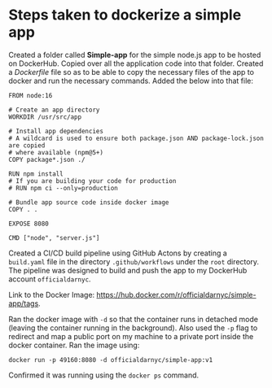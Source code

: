 # Steps taken to dockerize a simple app

Created a folder called **Simple-app** for the simple node.js app to be hosted on DockerHub. Copied over all the application code into that folder.
Created a _Dockerfile_ file so as to be able to copy the necessary files of the app to docker and run the necessary commands. Added the below
into that file:

```
FROM node:16

# Create an app directory
WORKDIR /usr/src/app

# Install app dependencies
# A wildcard is used to ensure both package.json AND package-lock.json are copied
# where available (npm@5+)
COPY package*.json ./

RUN npm install
# If you are building your code for production
# RUN npm ci --only=production

# Bundle app source code inside docker image
COPY . .

EXPOSE 8080

CMD ["node", "server.js"]
```
Created a CI/CD build pipeline using GitHub Actons by creating a `build.yaml` file in the directory `.github/workflows` under the `root` directory. The pipeline was designed to build and push the app to my DockerHub account `officialdarnyc`.

Link to the Docker Image: https://hub.docker.com/r/officialdarnyc/simple-app/tags.

Ran the docker image with `-d` so that the container runs in detached mode (leaving the container running in the background). Also used the `-p` flag to redirect and map a public port on my machine to a private port inside the docker container. Ran the image using:
```
docker run -p 49160:8080 -d officialdarnyc/simple-app:v1
```
Confirmed it was running using the `docker ps` command.